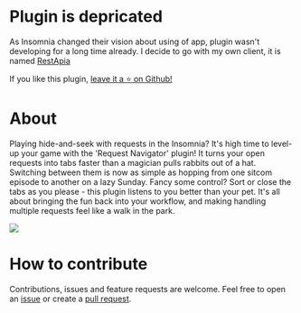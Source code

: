 # Plugin is depricated
As Insomnia changed their vision about using of app, plugin wasn't developing for a long time already. I decide to go with my own client, it is named [RestApia](https://www.restapia.app/)
 
If you like this plugin, [leave it a :star: on Github!](https://github.com/NickRimmer/insomnia-plugin-request-navigator)

# About

Playing hide-and-seek with requests in the Insomnia? It's high time to level-up your game with the 'Request Navigator' plugin! It turns your open requests into tabs faster than a magician pulls rabbits out of a hat. Switching between them is now as simple as hopping from one sitcom episode to another on a lazy Sunday. Fancy some control? Sort or close the tabs as you please - this plugin listens to you better than your pet. It's all about bringing the fun back into your workflow, and making handling multiple requests feel like a walk in the park.

<img src='npm/content/demo-2.jpg'>

# How to contribute

Contributions, issues and feature requests are welcome. Feel free to open
an [issue](https://github.com/NickRimmer/insomnia-plugin-request-navigator/issues) or create
a [pull request](https://github.com/NickRimmer/insomnia-plugin-request-navigator/pulls).
